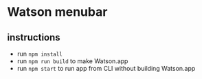 # Watson menubar

## instructions

- run `npm install`
- run `npm run build` to make Watson.app
- run `npm start` to run app from CLI without building Watson.app
